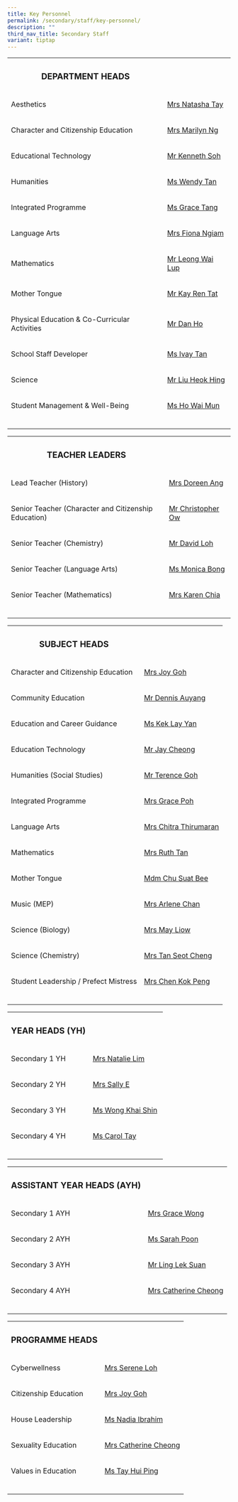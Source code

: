 ```yaml
---
title: Key Personnel
permalink: /secondary/staff/key-personnel/
description: ""
third_nav_title: Secondary Staff
variant: tiptap
---
```

<table><tbody><tr><th rowspan="1" colspan="1"><h3>DEPARTMENT HEADS</h3></th><th rowspan="1" colspan="1"><p></p></th></tr><tr><td rowspan="1" colspan="1"><p>Aesthetics</p></td><td rowspan="1" colspan="1"><p><a href="mailto:sophia_natasha_wei_junhao@schools.gov.sg" rel="noopener noreferrer nofollow" target="_blank">Mrs Natasha Tay</a></p></td></tr><tr><td rowspan="1" colspan="1"><p>Character and Citizenship Education</p></td><td rowspan="1" colspan="1"><p><a href="mailto:lau_lilin_marilyn@schools.gov.sg" rel="noopener noreferrer nofollow" target="_blank">Mrs Marilyn Ng</a></p></td></tr><tr><td rowspan="1" colspan="1"><p>Educational Technology</p></td><td rowspan="1" colspan="1"><p><a href="mailto:soh_chen_wai_kenneth@schools.gov.sg" rel="noopener noreferrer nofollow" target="_blank">Mr Kenneth Soh</a></p></td></tr><tr><td rowspan="1" colspan="1"><p>Humanities</p></td><td rowspan="1" colspan="1"><p><a href="mailto:wendy_li-_jin_tan@schools.gov.sg" rel="noopener noreferrer nofollow" target="_blank">Ms Wendy Tan</a></p></td></tr><tr><td rowspan="1" colspan="1"><p>Integrated Programme</p></td><td rowspan="1" colspan="1"><p><a href="mailto:tang_lyn_lyn@schools.gov.sg" rel="noopener noreferrer nofollow" target="_blank">Ms Grace Tang</a></p></td></tr><tr><td rowspan="1" colspan="1"><p>Language Arts</p></td><td rowspan="1" colspan="1"><p><a href="mailto:fiona_ngiam@schools.gov.sg" rel="noopener noreferrer nofollow" target="_blank">Mrs Fiona Ngiam</a></p></td></tr><tr><td rowspan="1" colspan="1"><p>Mathematics</p></td><td rowspan="1" colspan="1"><p><a href="mailto:leong_wai_lup@schools.gov.sg" rel="noopener noreferrer nofollow" target="_blank">Mr Leong Wai Lup</a></p></td></tr><tr><td rowspan="1" colspan="1"><p>Mother Tongue</p></td><td rowspan="1" colspan="1"><p><a href="mailto:kay_ren_tat@schools.gov.sg" rel="noopener noreferrer nofollow" target="_blank">Mr Kay Ren Tat</a></p></td></tr><tr><td rowspan="1" colspan="1"><p>Physical Education &amp; Co-Curricular Activities</p></td><td rowspan="1" colspan="1"><p><a href="mailto:dan_ho@schools.gov.sg" rel="noopener noreferrer nofollow" target="_blank">Mr Dan Ho</a></p></td></tr><tr><td rowspan="1" colspan="1"><p>School Staff Developer</p></td><td rowspan="1" colspan="1"><p><a href="mailto:tan_sin_yee_ivay@schools.gov.sg" rel="noopener noreferrer nofollow" target="_blank">Ms Ivay Tan</a></p></td></tr><tr><td rowspan="1" colspan="1"><p>Science</p></td><td rowspan="1" colspan="1"><p><a href="mailto:liu_heok_hing@schools.gov.sg" rel="noopener noreferrer nofollow" target="_blank">Mr Liu Heok Hing</a></p></td></tr><tr><td rowspan="1" colspan="1"><p>Student Management &amp; Well-Being</p></td><td rowspan="1" colspan="1"><p><a href="mailto:ho_wai_mun@schools.gov.sg" rel="noopener noreferrer nofollow" target="_blank">Ms Ho Wai Mun</a></p></td></tr><tr><td rowspan="1" colspan="1"><p></p></td><td rowspan="1" colspan="1"><p></p></td></tr></tbody></table><table><tbody><tr><th rowspan="1" colspan="1"><h3>TEACHER LEADERS</h3></th><th rowspan="1" colspan="1"><p></p></th></tr><tr><td rowspan="1" colspan="1"><p>Lead Teacher (History)</p></td><td rowspan="1" colspan="1"><p><a href="mailto:lim_li_huang_doreen@schools.gov.sg" rel="noopener noreferrer nofollow" target="_blank">Mrs Doreen Ang</a></p></td></tr><tr><td rowspan="1" colspan="1"><p>Senior Teacher (Character and Citizenship Education)</p></td><td rowspan="1" colspan="1"><p><a href="mailto:ow_chee_keong_christopher@schools.gov.sg" rel="noopener noreferrer nofollow" target="_blank">Mr Christopher Ow</a></p></td></tr><tr><td rowspan="1" colspan="1"><p>Senior Teacher (Chemistry)</p></td><td rowspan="1" colspan="1"><p><a href="mailto:loh_jee_yong_david@schools.gov.sg" rel="noopener noreferrer nofollow" target="_blank">Mr David Loh</a></p></td></tr><tr><td rowspan="1" colspan="1"><p>Senior Teacher (Language Arts)</p></td><td rowspan="1" colspan="1"><p><a href="mailto:monica_bong@schools.gov.sg" rel="noopener noreferrer nofollow" target="_blank">Ms Monica Bong</a></p></td></tr><tr><td rowspan="1" colspan="1"><p>Senior Teacher (Mathematics)</p></td><td rowspan="1" colspan="1"><p><a href="mailto:low_geok_lin_karen@schools.gov.sg" rel="noopener noreferrer nofollow" target="_blank">Mrs Karen Chia</a></p></td></tr><tr><td rowspan="1" colspan="1"><p></p></td><td rowspan="1" colspan="1"><p></p></td></tr></tbody></table><table><tbody><tr><th rowspan="1" colspan="1"><h3>SUBJECT HEADS</h3></th><th rowspan="1" colspan="1"><p></p></th></tr><tr><td rowspan="1" colspan="1"><p>Character and Citizenship Education</p></td><td rowspan="1" colspan="1"><p><a href="mailto:joy_sim@schools.gov.sg" rel="noopener noreferrer nofollow" target="_blank">Mrs Joy Goh</a></p></td></tr><tr><td rowspan="1" colspan="1"><p>Community Education</p></td><td rowspan="1" colspan="1"><p><a href="mailto:auyang_seh_hon_dennis@schools.gov.sg" rel="noopener noreferrer nofollow" target="_blank">Mr Dennis Auyang</a></p></td></tr><tr><td rowspan="1" colspan="1"><p>Education and Career Guidance</p></td><td rowspan="1" colspan="1"><p><a href="mailto:kek_lay_yan@schools.gov.sg" rel="noopener noreferrer nofollow" target="_blank">Ms Kek Lay Yan</a></p></td></tr><tr><td rowspan="1" colspan="1"><p>Education Technology</p></td><td rowspan="1" colspan="1"><p><a href="mailto:jay_cheong_han_wen@schools.gov.sg" rel="noopener noreferrer nofollow" target="_blank">Mr Jay Cheong</a></p></td></tr><tr><td rowspan="1" colspan="1"><p>Humanities (Social Studies)</p></td><td rowspan="1" colspan="1"><p><a href="mailto:goh_keng_lee_terence@mgs.sch.edu.sg" rel="noopener noreferrer nofollow" target="_blank">Mr Terence Goh</a></p></td></tr><tr><td rowspan="1" colspan="1"><p>Integrated Programme</p></td><td rowspan="1" colspan="1"><p><a href="mailto:grace_poh@schools.gov.sg" rel="noopener noreferrer nofollow" target="_blank">Mrs Grace Poh</a></p></td></tr><tr><td rowspan="1" colspan="1"><p>Language Arts</p></td><td rowspan="1" colspan="1"><p><a href="mailto:chitra_thirumaran@schools.gov.sg" rel="noopener noreferrer nofollow" target="_blank">Mrs Chitra Thirumaran</a></p></td></tr><tr><td rowspan="1" colspan="1"><p>Mathematics</p></td><td rowspan="1" colspan="1"><p><a href="mailto:ruth_tan@schools.gov.sg" rel="noopener noreferrer nofollow" target="_blank">Mrs Ruth Tan</a></p></td></tr><tr><td rowspan="1" colspan="1"><p>Mother Tongue</p></td><td rowspan="1" colspan="1"><p><a href="mailto:chu_suat_bee@schools.gov.sg" rel="noopener noreferrer nofollow" target="_blank">Mdm Chu Suat Bee</a></p></td></tr><tr><td rowspan="1" colspan="1"><p>Music (MEP)</p></td><td rowspan="1" colspan="1"><p><a href="mailto:low_siew_kheng_arlene@schools.gov.sg" rel="noopener noreferrer nofollow" target="_blank">Mrs Arlene Chan</a></p></td></tr><tr><td rowspan="1" colspan="1"><p>Science (Biology)</p></td><td rowspan="1" colspan="1"><p><a href="mailto:phua_poh_eng@schools.gov.sg" rel="noopener noreferrer nofollow" target="_blank">Mrs May Liow</a></p></td></tr><tr><td rowspan="1" colspan="1"><p>Science (Chemistry)</p></td><td rowspan="1" colspan="1"><p><a href="mailto:lim_seot_cheng@schools.gov.sg" rel="noopener noreferrer nofollow" target="_blank">Mrs Tan Seot Cheng</a></p></td></tr><tr><td rowspan="1" colspan="1"><p>Student Leadership / Prefect Mistress</p></td><td rowspan="1" colspan="1"><p><a href="mailto:chen_kok_peng@schools.gov.sg" rel="noopener noreferrer nofollow" target="_blank">Mrs Chen Kok Peng</a></p></td></tr><tr><td rowspan="1" colspan="1"><p></p></td><td rowspan="1" colspan="1"><p></p></td></tr></tbody></table><table><tbody><tr><th rowspan="1" colspan="1"><h3>YEAR HEADS (YH)</h3></th><th rowspan="1" colspan="1"><p></p></th></tr><tr><td rowspan="1" colspan="1"><p>Secondary 1 YH</p></td><td rowspan="1" colspan="1"><p><a href="mailto:natalie_chew@schools.gov.sg" rel="noopener noreferrer nofollow" target="_blank">Mrs Natalie Lim</a></p></td></tr><tr><td rowspan="1" colspan="1"><p>Secondary 2 YH</p></td><td rowspan="1" colspan="1"><p><a href="mailto:pang_sally@schools.gov.sg" rel="noopener noreferrer nofollow" target="_blank">Mrs Sally E</a>&nbsp;</p></td></tr><tr><td rowspan="1" colspan="1"><p>Secondary 3 YH</p></td><td rowspan="1" colspan="1"><p><a href="mailto:wong_khai_shin@schools.gov.sg" rel="noopener noreferrer nofollow" target="_blank">Ms Wong Khai Shin</a>&nbsp;</p></td></tr><tr><td rowspan="1" colspan="1"><p>Secondary 4 YH</p></td><td rowspan="1" colspan="1"><p><a href="mailto:carol_tay_dan_guey@schools.gov.sg" rel="noopener noreferrer nofollow" target="_blank">Ms Carol Tay</a>&nbsp;</p></td></tr><tr><td rowspan="1" colspan="1"><p></p></td><td rowspan="1" colspan="1"><p></p></td></tr></tbody></table><table><tbody><tr><th rowspan="1" colspan="1"><h3>ASSISTANT YEAR HEADS (AYH)</h3></th><th rowspan="1" colspan="1"><p></p></th></tr><tr><td rowspan="1" colspan="1"><p>Secondary 1 AYH</p></td><td rowspan="1" colspan="1"><p><a href="mailto:grace_yeo_hui_ling@schools.gov.sg" rel="noopener noreferrer nofollow" target="_blank">Mrs Grace Wong</a></p></td></tr><tr><td rowspan="1" colspan="1"><p>Secondary 2 AYH</p></td><td rowspan="1" colspan="1"><p><a href="mailto:janine_sarah_poon@schools.gov.sg" rel="noopener noreferrer nofollow" target="_blank">Ms Sarah Poon</a></p></td></tr><tr><td rowspan="1" colspan="1"><p>Secondary 3 AYH</p></td><td rowspan="1" colspan="1"><p><a href="mailto:ling_lek_suan@schools.gov.sg" rel="noopener noreferrer nofollow" target="_blank">Mr Ling Lek Suan</a></p></td></tr><tr><td rowspan="1" colspan="1"><p>Secondary 4 AYH</p></td><td rowspan="1" colspan="1"><p><a href="mailto:catherine_cheong@schools.gov.sg" rel="noopener noreferrer nofollow" target="_blank">Mrs Catherine Cheong</a></p></td></tr><tr><td rowspan="1" colspan="1"><p></p></td><td rowspan="1" colspan="1"><p></p></td></tr></tbody></table><table><tbody><tr><th rowspan="1" colspan="1"><h3>PROGRAMME HEADS</h3></th><th rowspan="1" colspan="1"><p></p></th></tr><tr><td rowspan="1" colspan="1"><p>Cyberwellness</p></td><td rowspan="1" colspan="1"><p><a href="mailto:boo_serene@schools.gov.sg" rel="noopener noreferrer nofollow" target="_blank">Mrs Serene Loh</a></p></td></tr><tr><td rowspan="1" colspan="1"><p>Citizenship Education</p></td><td rowspan="1" colspan="1"><p><a href="mailto:joy_sim@schools.gov.sg" rel="noopener noreferrer nofollow" target="_blank">Mrs Joy Goh</a></p></td></tr><tr><td rowspan="1" colspan="1"><p>House Leadership</p></td><td rowspan="1" colspan="1"><p><a href="mailto:nadia_dahak_ibrahim@schools.gov.sg" rel="noopener noreferrer nofollow" target="_blank">Ms Nadia Ibrahim</a></p></td></tr><tr><td rowspan="1" colspan="1"><p>Sexuality Education</p></td><td rowspan="1" colspan="1"><p><a href="mailto:catherine_cheong@schools.gov.sg" rel="noopener noreferrer nofollow" target="_blank">Mrs Catherine Cheong</a></p></td></tr><tr><td rowspan="1" colspan="1"><p>Values in Education</p></td><td rowspan="1" colspan="1"><p><a href="mailto:tay_hui_ping@schools.gov.sg" rel="noopener noreferrer nofollow" target="_blank">Ms Tay Hui Ping</a></p></td></tr><tr><td rowspan="1" colspan="1"><p></p></td><td rowspan="1" colspan="1"><p></p></td></tr></tbody></table><p></p>